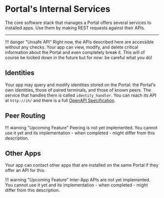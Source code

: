 # Portal's Internal Services

The core software stack that manages a Portal offers several services to installed apps.
Use them by making REST requests against their APIs.

---

!!! danger "Unsafe API"
    Right now, the APIs described here are accessible without any checks.
    Your app can view, modify, and delete critical information about the Portal
    and even completely break it.
    This will of course be locked down in the future but for now: be careful what you do!

## Identities

Your app may query and modify identities stored on the Portal:
the Portal's own identities, those of paired terminals, and those of known peers.
The service that handles them is called `identity_handler`.
You can reach its API at `http://ih/` and there is a full [OpenAPI Specification](https://ptl.gitlab.io/identity_handler/).

## Peer Routing

!!! warning "Upcoming Feature"
    Peering is not yet implemented.
    You cannot use it yet and its implementation - when completed - might differ from this description.

## Other Apps

Your app can contact other apps that are installed on the same Portal
if they offer an API for this.

!!! warning "Upcoming Feature"
    Inter-App APIs are not yet implemented.
    You cannot use it yet and its implementation - when completed - might differ from this description.